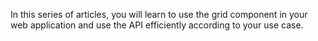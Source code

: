 In this series of articles, you will learn to use the grid component in your web application and use the API efficiently according to your use case.